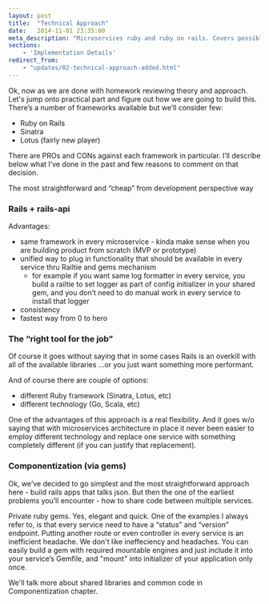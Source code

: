 ```yaml
---
layout: post
title:  "Technical Approach"
date:   2014-11-01 23:35:00
meta_description: "Microservices ruby and ruby on rails. Covers possible ways to jump onto breaking up monolith into microservices"
sections:
    - 'Implementation Details'
redirect_from:
    - "updates/02-technical-approach-added.html"
---
```


Ok, now as we are done with homework reviewing theory and approach. Let's jump onto practical part and figure out how we are going to build this. There’s a number of frameworks available but we’ll consider few:

- Ruby on Rails
- Sinatra
- Lotus (fairly new player)

There are PROs and CONs against each framework in particular. I’ll describe below what I’ve done in the past and few reasons to comment on that decision.

The most straightforward and “cheap” from development perspective way

### Rails + rails-api

Advantages:

- same framework in every microservice - kinda make sense when you are building product from scratch (MVP or prototype)
- unified way to plug in functionality that should be available in every service thru Railtie and gems mechanism
    - for example if you want same log formatter in every service, you build a railtie to set logger as part of config initializer in your shared gem, and you don’t need to do manual work in every service to install that logger
- consistency
- fastest way from 0 to hero

### The “right tool for the job”

Of course it goes without saying that in some cases Rails is an overkill with all of the available libraries …or you just want something more performant.

And of course there are couple of options:

- different Ruby framework (Sinatra, Lotus, etc)
- different technology (Go, Scala, etc)

One of the advantages of this approach is a real flexibility. And it goes w/o saying that with microservices architecture in place it never been easier to employ different technology and replace one service with something completely different (if you can justify that replacement).

### Componentization (via gems)

Ok, we’ve decided to go simplest and the most straightforward approach here - build rails apps that talks json.
But then the one of the earliest problems you’ll encounter - how to share code between multiple services.

Private ruby gems. Yes, elegant and quick.
One of the examples I always refer to, is that every service need to have a “status” and “version” endpoint. 
Putting another route or even controller in every service is an inefficient headache. We don't like ineffeciency and headaches. You can easily build a gem with required mountable engines and just include it into your service’s Gemfile, and "mount" into initializer of your application only once.

We'll talk more about shared libraries and common code in Componentization chapter.

